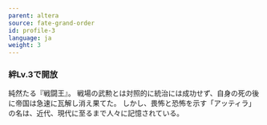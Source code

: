 ```yaml
---
parent: altera
source: fate-grand-order
id: profile-3
language: ja
weight: 3
---
```


### 絆Lv.3で開放

純然たる『戦闘王』。
戦場の武勲とは対照的に統治には成功せず、自身の死の後に帝国は急速に瓦解し消え果てた。
しかし、畏怖と恐怖を示す「アッティラ」の名は、近代、現代に至るまで人々に記憶されている。
